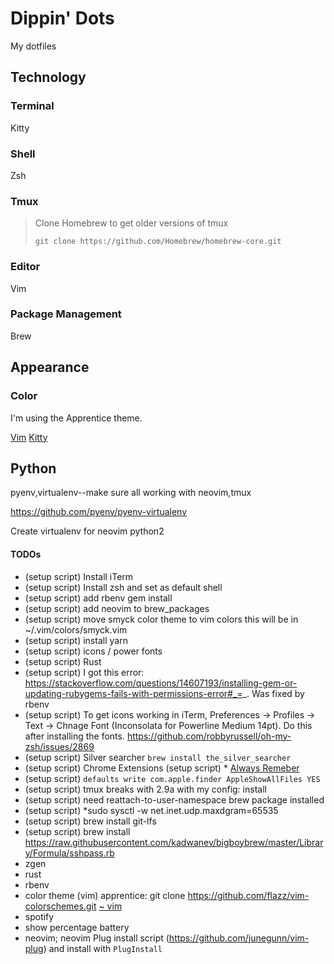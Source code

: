 # Dippin' Dots

My dotfiles

## Technology

### Terminal

Kitty

### Shell

Zsh

### Tmux

> Clone Homebrew to get older versions of tmux
>
> `git clone https://github.com/Homebrew/homebrew-core.git`

### Editor

Vim

### Package Management

Brew

## Appearance

### Color

I'm using the Apprentice theme.

[Vim](https://github.com/romainl/Apprentice)
[Kitty](https://github.com/dexpota/kitty-themes/blob/master/themes/Apprentice.conf)


## Python

pyenv,virtualenv--make sure all working with neovim,tmux

https://github.com/pyenv/pyenv-virtualenv

Create virtualenv for neovim python2

#### TODOs

* (setup script) Install iTerm
* (setup script) Install zsh and set as default shell
* (setup script) add rbenv gem install
* (setup script) add neovim to brew_packages
* (setup script) move smyck color theme to vim colors this will be in ~/.vim/colors/smyck.vim
* (setup script) install yarn
* (setup script) icons / power fonts
* (setup script) Rust
* (setup script) I got this error: https://stackoverflow.com/questions/14607193/installing-gem-or-updating-rubygems-fails-with-permissions-error#_=_. Was fixed by rbenv
* (setup script) To get icons working in iTerm, Preferences -> Profiles -> Text -> Chnage Font (Inconsolata for Powerline Medium 14pt). Do this after installing the fonts.  https://github.com/robbyrussell/oh-my-zsh/issues/2869
* (setup script)  Silver searcher `brew install the_silver_searcher`
* (setup script) Chrome Extensions
  (setup script) * [Always Remeber](https://chrome.google.com/webstore/detail/always-remember-me/njmbhdbofmhldahhdiedbgcjogopnmip)
* (setup script) `defaults write com.apple.finder AppleShowAllFiles YES`
* (setup script) tmux breaks with 2.9a with my config: install
* (setup script) need reattach-to-user-namespace brew package installed
* (setup script) *sudo sysctl -w net.inet.udp.maxdgram=65535
* (setup script) brew install git-lfs
* (setup script) brew install https://raw.githubusercontent.com/kadwanev/bigboybrew/master/Library/Formula/sshpass.rb
* zgen
* rust
* rbenv
* color theme (vim) apprentice: git clone <https://github.com/flazz/vim-colorschemes.git> [~ vim](~/.vim)
* spotify
* show percentage battery
* neovim; neovim Plug install script (https://github.com/junegunn/vim-plug) and install with `PlugInstall`
